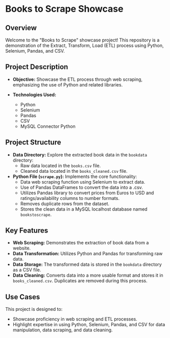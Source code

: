 # Books to Scrape Showcase

## Overview

Welcome to the "Books to Scrape" showcase project! This repository is a demonstration of the Extract, Transform, Load (ETL) process using Python, Selenium, Pandas, and CSV.

## Project Description

- **Objective:** Showcase the ETL process through web scraping, emphasizing the use of Python and related libraries.
  
- **Technologies Used:**
  - Python
  - Selenium
  - Pandas
  - CSV
  - MySQL Connector Python

## Project Structure

- **Data Directory:** Explore the extracted book data in the `bookdata` directory:
  - Raw data located in the `books.csv` file.
  - Cleaned data located in the `books_cleaned.csv` file.
- **Python File (`scrape.py`):** Implements the core functionality:
  - Data web scraping function using Selenium to extract data.
  - Use of Pandas DataFrames to convert the data into a .csv.
  - Utilizes Pandas library to convert prices from Euros to USD and ratings/availability columns to number formats.
  - Removes duplicate rows from the dataset.
  - Stores the clean data in a MySQL localhost database named `bookstoscrape`.

## Key Features

- **Web Scraping:** Demonstrates the extraction of book data from a website.
- **Data Transformation:** Utilizes Python and Pandas for transforming raw data.
- **Data Storage:** The transformed data is stored in the `bookdata` directory as a CSV file.
- **Data Cleaning:** Converts data into a more usable format and stores it in `books_cleaned.csv`. Duplicates are removed during this process.

## Use Cases

This project is designed to:

- Showcase proficiency in web scraping and ETL processes.
- Highlight expertise in using Python, Selenium, Pandas, and CSV for data manipulation, data scraping, and data cleaning.
